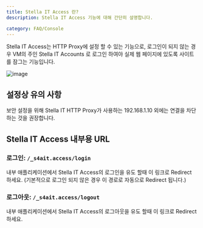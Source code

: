 ```yaml
---
title: Stella IT Access 란?
description: Stella IT Access 기능에 대해 간단히 설명합니다.

category: FAQ/Console
---
```


Stella IT Access는 HTTP Proxy에 설정 할 수 있는 기능으로, 로그인이 되지 않는 경우 VM의 주인 Stella IT Accounts 로 로그인 하여야 실제 웹 페이지에 있도록 사이트를 잠그는 기능입니다.

![image](https://user-images.githubusercontent.com/27724108/119512718-89df3d00-bdae-11eb-90dd-2a71f3d1a409.png)


## 설정상 유의 사항
보안 설정을 위해 Stella IT HTTP Proxy가 사용하는 192.168.1.10 외에는 연결을 차단 하는 것을 권장합니다.

## Stella IT Access 내부용 URL

### 로그인: `/_s4ait.access/login`
내부 애플리케이션에서 Stella IT Access의 로그인을 유도 할때 이 링크로 Redirect 하세요. (기본적으로 로그인 되지 않은 경우 이 경로로 자동으로 Redirect 됩니다.)

### 로그아웃: `/_s4ait.access/logout`
내부 애플리케이션에서 Stella IT Access의 로그아웃을 유도 할때 이 링크로 Redirect 하세요.
